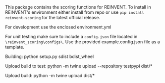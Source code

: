 This package contains the scoring functions for REINVENT.
To install in REINVENT's environment either install from repo or use `pip install reinvent-scoring` for the latest
official release.

For development use the enclosed environment.yml

For unit testing make sure to include a `config.json` file located in 
`\reinvent_scoring\configs\`. Use the provided example.config.json file as a template. 


Building: python setup.py sdist bdist_wheel

Upload build to test: python -m twine upload --repository testpypi dist/*

Upload build: python -m twine upload dist/*

